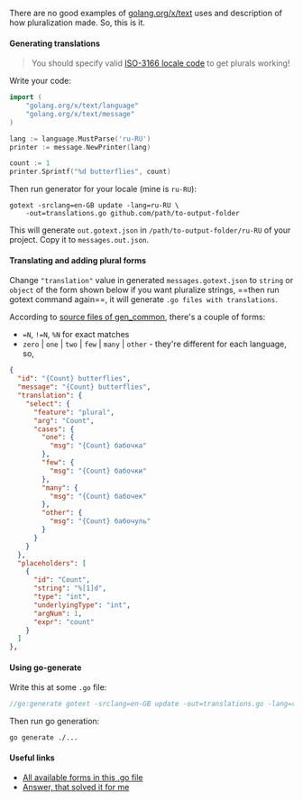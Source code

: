 There are no good examples of [golang.org/x/text](https://golang.org/x/text)  uses and description of how pluralization made. So, this is it.

#### Generating translations

> You should specify valid [ISO-3166 locale code](https://www.iso.org/obp/ui/#iso:code:3166) to get plurals working!

Write your code:

```go
import (
	"golang.org/x/text/language"
	"golang.org/x/text/message"
)

lang := language.MustParse('ru-RU')
printer := message.NewPrinter(lang)

count := 1
printer.Sprintf("%d butterflies", count)
```

Then run generator for your locale (mine is `ru-RU`):

```shell
gotext -srclang=en-GB update -lang=ru-RU \
	-out=translations.go github.com/path/to-output-folder
```

This will generate `out.gotext.json` in `/path/to-output-folder/ru-RU` of your project. Copy it to `messages.out.json`.

#### Translating and adding plural forms

Change `"translation"` value in generated `messages.gotext.json` to `string` or `object` of the form shown below if you want pluralize strings, ==then run gotext command again==, it will generate `.go files with translations`.

According to [source files of gen_common](https://github.com/golang/text/blob/master/feature/plural/gen_common.go#L19), there's a couple of forms: 
- `=N`, `!=N`,  `%N`  for exact matches
- `zero` | `one` | `two` | `few` | `many` | `other`  - they're different for each language, so, 

```json
{
  "id": "{Count} butterflies",
  "message": "{Count} butterflies",
  "translation": {
	"select": {
	  "feature": "plural",
	  "arg": "Count",
	  "cases": {
		"one": {
		  "msg": "{Count} бабочка"
		},
		"few": {
		  "msg": "{Count} бабочки"
		},
		"many": {
		  "msg": "{Count} бабочек"
		},
		"other": {
		  "msg": "{Count} бабочуль"
		}
	  }
	}
  },
  "placeholders": [
	{
	  "id": "Count",
	  "string": "%[1]d",
	  "type": "int",
	  "underlyingType": "int",
	  "argNum": 1,
	  "expr": "count"
	}
  ]
},
```

#### Using go-generate

Write this at some `.go` file:

```go
//go:generate gotext -srclang=en-GB update -out=translations.go -lang=ru-RU github.com/muerwre/vault-golang/internal/api
```

Then run go generation:

```shell
go generate ./...
```

#### Useful links
- [All available forms in this .go file](https://github.com/golang/text/blob/master/feature/plural/gen_common.go#L19)
- [Answer, that solved it for me](https://community.crowdin.com/t/plurals-in-gotext-json-files/600)
